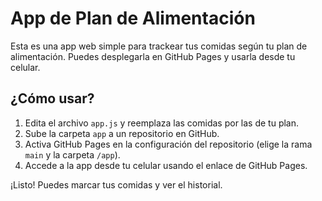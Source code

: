 # App de Plan de Alimentación

Esta es una app web simple para trackear tus comidas según tu plan de alimentación. Puedes desplegarla en GitHub Pages y usarla desde tu celular.

## ¿Cómo usar?
1. Edita el archivo `app.js` y reemplaza las comidas por las de tu plan.
2. Sube la carpeta `app` a un repositorio en GitHub.
3. Activa GitHub Pages en la configuración del repositorio (elige la rama `main` y la carpeta `/app`).
4. Accede a la app desde tu celular usando el enlace de GitHub Pages.

¡Listo! Puedes marcar tus comidas y ver el historial.
